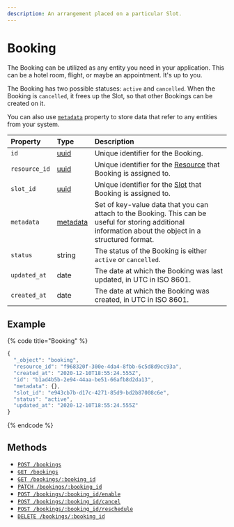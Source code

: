 ```yaml
---
description: An arrangement placed on a particular Slot.
---
```


# Booking

The Booking can be utilized as any entity you need in your application. This can be a hotel room, flight, or maybe an appointment. It's up to you.  
  
The Booking has two possible statuses: `active` and `cancelled`. When the Booking is `cancelled`, it frees up the Slot, so that other Bookings can be created on it.  
  
You can also use [`metadata`](../../metadata.md) property to store data that refer to any entities from your system.

| Property | Type | Description |
| :--- | :--- | :--- |
| `id` | [uuid](https://en.wikipedia.org/wiki/Universally_unique_identifier) | Unique identifier for the Booking. |
| `resource_id` | [uuid](https://en.wikipedia.org/wiki/Universally_unique_identifier) | Unique identifier for the [Resource](../resource/) that Booking is assigned to. |
| `slot_id` | [uuid](https://en.wikipedia.org/wiki/Universally_unique_identifier) | Unique identifier for the [Slot](../slot/) that Booking is assigned to. |
| `metadata` | [metadata](../../metadata.md) | Set of key-value data that you can attach to the Booking. This can be useful for storing additional information about the object in a structured format. |
| `status` | string | The status of the Booking is either `active` or `cancelled`. |
| `updated_at` | date | The date at which the Booking was last updated, in UTC in ISO 8601. |
| `created_at` | date | The date at which the Booking was created, in UTC in ISO 8601. |

## Example

{% code title="Booking" %}
```javascript
{
  "_object": "booking",
  "resource_id": "f968320f-300e-4da4-8fbb-6c5d8d9cc93a",
  "created_at": "2020-12-10T18:55:24.555Z",
  "id": "b1ad4b5b-2e94-44aa-be51-66afb8d2da13",
  "metadata": {},
  "slot_id": "e943cb7b-d17c-4271-85d9-bd2b87008c6e",
  "status": "active",
  "updated_at": "2020-12-10T18:55:24.555Z"
}
```
{% endcode %}

## Methods

* [`POST /bookings`](create-a-booking.md)
* [`GET /bookings`](list-bookings.md)
* [`GET /bookings/:booking_id`](get-a-booking.md)
* [`PATCH /bookings/:booking_id`](update-a-booking.md)
* [`POST /bookings/:booking_id/enable`](enable-a-booking.md)
* [`POST /bookings/:booking_id/cancel`](cancel-a-booking.md)
* [`POST /bookings/:booking_id/reschedule`](reschedule-a-booking.md)
* [`DELETE /bookings/:booking_id`](delete-a-booking.md)

